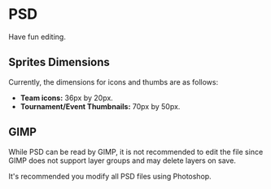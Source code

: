 # PSD

Have fun editing.

## Sprites Dimensions

Currently, the dimensions for icons and thumbs are as follows:

- **Team icons:** 36px by 20px.
- **Tournament/Event Thumbnails:** 70px by 50px.

## GIMP

While PSD can be read by GIMP, it is not recommended to edit the file since GIMP does not support layer groups and may delete layers on save.

It's recommended you modify all PSD files using Photoshop.
